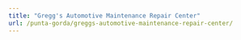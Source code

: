 ```yaml
---
title: "Gregg's Automotive Maintenance Repair Center"
url: /punta-gorda/greggs-automotive-maintenance-repair-center/
---
```

